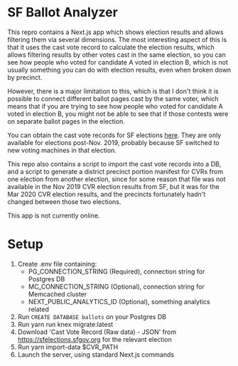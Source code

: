 # SF Ballot Analyzer

This repro contains a Next.js app which shows election results and allows filtering them via several dimensions. The most interesting aspect of this is that it uses the cast vote record to calculate the election results, which allows filtering results by other votes cast in the same election, so you can see how people who voted for candidate A voted in election B, which is not usually something you can do with election results, even when broken down by precinct.

However, there is a major limitation to this, which is that I don't think it is possible to connect different ballot pages cast by the same voter, which means that if you are trying to see how people who voted for candidate A voted in election B, you might not be able to see that if those contests were on separate ballot pages in the election.

You can obtain the cast vote records for SF elections [here](https://sfelections.sfgov.org/results). They are only available for elections post-Nov. 2019, probably because SF switched to new voting machines in that election.

This repo also contains a script to import the cast vote records into a DB, and a script to generate a district precinct portion manifest for CVRs from one election from another election, since for some reason that file was not available in the Nov 2019 CVR election results from SF, but it was for the Mar 2020 CVR election results, and the precincts fortunately hadn't changed between those two elections.

This app is not currently online.

# Setup

1. Create .env file containing:
    * PG_CONNECTION_STRING (Required), connection string for Postgres DB
    * MC_CONNECTION_STRING (Optional), connection string for Memcached cluster
    * NEXT_PUBLIC_ANALYTICS_ID (Optional), something analytics related
2. Run `CREATE DATABASE ballots` on your Postgres DB
3. Run yarn run knex migrate:latest
4. Download 'Cast Vote Record (Raw data) - JSON' from https://sfelections.sfgov.org for the relevant election
5. Run yarn import-data $CVR_PATH
6. Launch the server, using standard Next.js commands
